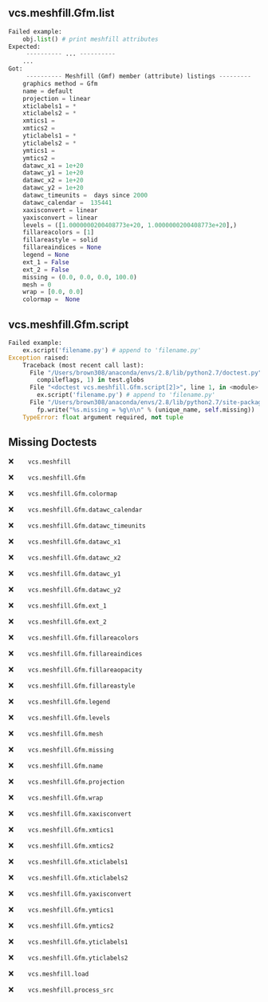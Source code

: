 vcs.meshfill.Gfm.list
---------------------
```python
Failed example:
    obj.list() # print meshfill attributes
Expected:
     ---------- ... ----------
    ...
Got:
     ---------- Meshfill (Gmf) member (attribute) listings ---------
    graphics method = Gfm
    name = default
    projection = linear
    xticlabels1 = *
    xticlabels2 = *
    xmtics1 = 
    xmtics2 = 
    yticlabels1 = *
    yticlabels2 = *
    ymtics1 = 
    ymtics2 = 
    datawc_x1 = 1e+20
    datawc_y1 = 1e+20
    datawc_x2 = 1e+20
    datawc_y2 = 1e+20
    datawc_timeunits =  days since 2000
    datawc_calendar =  135441
    xaxisconvert = linear
    yaxisconvert = linear
    levels = ([1.0000000200408773e+20, 1.0000000200408773e+20],)
    fillareacolors = [1]
    fillareastyle = solid
    fillareaindices = None
    legend = None
    ext_1 = False
    ext_2 = False
    missing = (0.0, 0.0, 0.0, 100.0)
    mesh = 0
    wrap = [0.0, 0.0]
    colormap =  None
```

vcs.meshfill.Gfm.script
-----------------------
```python
Failed example:
    ex.script('filename.py') # append to 'filename.py'
Exception raised:
    Traceback (most recent call last):
      File "/Users/brown308/anaconda/envs/2.8/lib/python2.7/doctest.py", line 1315, in __run
        compileflags, 1) in test.globs
      File "<doctest vcs.meshfill.Gfm.script[2]>", line 1, in <module>
        ex.script('filename.py') # append to 'filename.py'
      File "/Users/brown308/anaconda/envs/2.8/lib/python2.7/site-packages/vcs/meshfill.py", line 900, in script
        fp.write("%s.missing = %g\n\n" % (unique_name, self.missing))
    TypeError: float argument required, not tuple
```

Missing Doctests
----------------
:x:```    vcs.meshfill```

:x:```    vcs.meshfill.Gfm```

:x:```    vcs.meshfill.Gfm.colormap```

:x:```    vcs.meshfill.Gfm.datawc_calendar```

:x:```    vcs.meshfill.Gfm.datawc_timeunits```

:x:```    vcs.meshfill.Gfm.datawc_x1```

:x:```    vcs.meshfill.Gfm.datawc_x2```

:x:```    vcs.meshfill.Gfm.datawc_y1```

:x:```    vcs.meshfill.Gfm.datawc_y2```

:x:```    vcs.meshfill.Gfm.ext_1```

:x:```    vcs.meshfill.Gfm.ext_2```

:x:```    vcs.meshfill.Gfm.fillareacolors```

:x:```    vcs.meshfill.Gfm.fillareaindices```

:x:```    vcs.meshfill.Gfm.fillareaopacity```

:x:```    vcs.meshfill.Gfm.fillareastyle```

:x:```    vcs.meshfill.Gfm.legend```

:x:```    vcs.meshfill.Gfm.levels```

:x:```    vcs.meshfill.Gfm.mesh```

:x:```    vcs.meshfill.Gfm.missing```

:x:```    vcs.meshfill.Gfm.name```

:x:```    vcs.meshfill.Gfm.projection```

:x:```    vcs.meshfill.Gfm.wrap```

:x:```    vcs.meshfill.Gfm.xaxisconvert```

:x:```    vcs.meshfill.Gfm.xmtics1```

:x:```    vcs.meshfill.Gfm.xmtics2```

:x:```    vcs.meshfill.Gfm.xticlabels1```

:x:```    vcs.meshfill.Gfm.xticlabels2```

:x:```    vcs.meshfill.Gfm.yaxisconvert```

:x:```    vcs.meshfill.Gfm.ymtics1```

:x:```    vcs.meshfill.Gfm.ymtics2```

:x:```    vcs.meshfill.Gfm.yticlabels1```

:x:```    vcs.meshfill.Gfm.yticlabels2```

:x:```    vcs.meshfill.load```

:x:```    vcs.meshfill.process_src```

